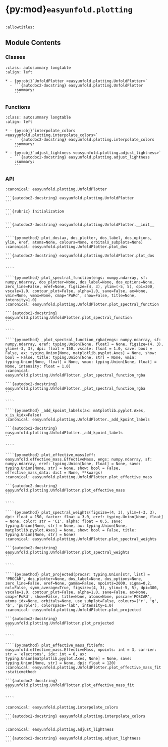 # {py:mod}`easyunfold.plotting`

```{py:module} easyunfold.plotting
```

```{autodoc2-docstring} easyunfold.plotting
:allowtitles:
```

## Module Contents

### Classes

````{list-table}
:class: autosummary longtable
:align: left

* - {py:obj}`UnfoldPlotter <easyunfold.plotting.UnfoldPlotter>`
  - ```{autodoc2-docstring} easyunfold.plotting.UnfoldPlotter
    :summary:
    ```
````

### Functions

````{list-table}
:class: autosummary longtable
:align: left

* - {py:obj}`interpolate_colors <easyunfold.plotting.interpolate_colors>`
  - ```{autodoc2-docstring} easyunfold.plotting.interpolate_colors
    :summary:
    ```
* - {py:obj}`adjust_lightness <easyunfold.plotting.adjust_lightness>`
  - ```{autodoc2-docstring} easyunfold.plotting.adjust_lightness
    :summary:
    ```
````

### API

`````{py:class} UnfoldPlotter(unfold: easyunfold.unfold.UnfoldKSet)
:canonical: easyunfold.plotting.UnfoldPlotter

```{autodoc2-docstring} easyunfold.plotting.UnfoldPlotter
```

```{rubric} Initialization
```

```{autodoc2-docstring} easyunfold.plotting.UnfoldPlotter.__init__
```

````{py:method} plot_dos(ax, dos_plotter, dos_label, dos_options, ylim, eref, atoms=None, colours=None, orbitals_subplots=None)
:canonical: easyunfold.plotting.UnfoldPlotter.plot_dos

```{autodoc2-docstring} easyunfold.plotting.UnfoldPlotter.plot_dos
```

````

````{py:method} plot_spectral_function(engs: numpy.ndarray, sf: numpy.ndarray, dos_plotter=None, dos_label=None, dos_options=None, zero_line=False, eref=None, figsize=(4, 3), ylim=(-5, 5), dpi=300, vscale=1.0, contour_plot=False, alpha=1.0, save=False, ax=None, vmin=None, vmax=None, cmap='PuRd', show=False, title=None, intensity=1.0)
:canonical: easyunfold.plotting.UnfoldPlotter.plot_spectral_function

```{autodoc2-docstring} easyunfold.plotting.UnfoldPlotter.plot_spectral_function
```

````

````{py:method} _plot_spectral_function_rgba(engs: numpy.ndarray, sf: numpy.ndarray, eref: typing.Union[None, float] = None, figsize=(4, 3), ylim=(-3, 3), dpi: float = 150, vscale: float = 1.0, save: bool = False, ax: typing.Union[None, matplotlib.pyplot.Axes] = None, show: bool = False, title: typing.Union[None, str] = None, vmin: typing.Union[None, float] = None, vmax: typing.Union[None, float] = None, intensity: float = 1.0)
:canonical: easyunfold.plotting.UnfoldPlotter._plot_spectral_function_rgba

```{autodoc2-docstring} easyunfold.plotting.UnfoldPlotter._plot_spectral_function_rgba
```

````

````{py:method} _add_kpoint_labels(ax: matplotlib.pyplot.Axes, x_is_kidx=False)
:canonical: easyunfold.plotting.UnfoldPlotter._add_kpoint_labels

```{autodoc2-docstring} easyunfold.plotting.UnfoldPlotter._add_kpoint_labels
```

````

````{py:method} plot_effective_mass(eff: easyunfold.effective_mass.EffectiveMass, engs: numpy.ndarray, sf: numpy.ndarray, eref: typing.Union[None, float] = None, save: typing.Union[None, str] = None, show: bool = False, effective_mass_data: dict = None, **kwargs)
:canonical: easyunfold.plotting.UnfoldPlotter.plot_effective_mass

```{autodoc2-docstring} easyunfold.plotting.UnfoldPlotter.plot_effective_mass
```

````

````{py:method} plot_spectral_weights(figsize=(4, 3), ylim=(-3, 3), dpi: float = 150, factor: float = 3.0, eref: typing.Union[None, float] = None, color: str = 'C1', alpha: float = 0.5, save: typing.Union[None, str] = None, ax: typing.Union[None, matplotlib.pyplot.Axes] = None, show: bool = False, title: typing.Union[None, str] = None)
:canonical: easyunfold.plotting.UnfoldPlotter.plot_spectral_weights

```{autodoc2-docstring} easyunfold.plotting.UnfoldPlotter.plot_spectral_weights
```

````

````{py:method} plot_projected(procar: typing.Union[str, list] = 'PROCAR', dos_plotter=None, dos_label=None, dos_options=None, zero_line=False, eref=None, gamma=False, npoints=2000, sigma=0.2, ncl=False, symm_average=True, figsize=(4, 3), ylim=(-5, 5), dpi=300, vscale=1.0, contour_plot=False, alpha=1.0, save=False, ax=None, cmap='PuRd', show=False, title=None, atoms=None, poscar='POSCAR', atoms_idx=None, orbitals=None, use_subplot=False, colours=('r', 'g', 'b', 'purple'), colorspace='lab', intensity=1.0)
:canonical: easyunfold.plotting.UnfoldPlotter.plot_projected

```{autodoc2-docstring} easyunfold.plotting.UnfoldPlotter.plot_projected
```

````

````{py:method} plot_effective_mass_fit(efm: easyunfold.effective_mass.EffectiveMass, npoints: int = 3, carrier: str = 'electrons', idx: int = 0, ax: typing.Union[matplotlib.pyplot.Axes, None] = None, save: typing.Union[None, str] = None, dpi: float = 120)
:canonical: easyunfold.plotting.UnfoldPlotter.plot_effective_mass_fit
:staticmethod:

```{autodoc2-docstring} easyunfold.plotting.UnfoldPlotter.plot_effective_mass_fit
```

````

`````

````{py:function} interpolate_colors(colours: typing.Sequence, weights: list, colorspace='lab', normalize=True)
:canonical: easyunfold.plotting.interpolate_colors

```{autodoc2-docstring} easyunfold.plotting.interpolate_colors
```
````

````{py:function} adjust_lightness(color, amount=0.5)
:canonical: easyunfold.plotting.adjust_lightness

```{autodoc2-docstring} easyunfold.plotting.adjust_lightness
```
````
